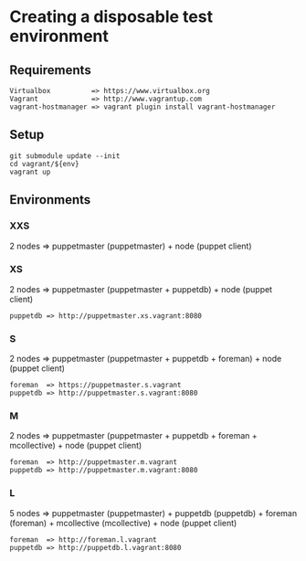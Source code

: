 # Creating a disposable test environment

## Requirements
    Virtualbox          => https://www.virtualbox.org
    Vagrant             => http://www.vagrantup.com
    vagrant-hostmanager => vagrant plugin install vagrant-hostmanager

## Setup
    git submodule update --init
    cd vagrant/${env}
    vagrant up
    
## Environments

### XXS
2 nodes => puppetmaster (puppetmaster) + node (puppet client)

### XS
2 nodes => puppetmaster (puppetmaster + puppetdb) + node (puppet client)

    puppetdb => http://puppetmaster.xs.vagrant:8080

### S
2 nodes => puppetmaster (puppetmaster + puppetdb + foreman) + node (puppet client)

    foreman  => https://puppetmaster.s.vagrant
    puppetdb => http://puppetmaster.s.vagrant:8080


### M
2 nodes => puppetmaster (puppetmaster + puppetdb + foreman + mcollective) + node (puppet client)

    foreman  => http://puppetmaster.m.vagrant
    puppetdb => http://puppetmaster.m.vagrant:8080
    
### L
5 nodes => puppetmaster (puppetmaster) + puppetdb (puppetdb) + foreman (foreman) + mcollective (mcollective) + node (puppet client)

    foreman  => http://foreman.l.vagrant
    puppetdb => http://puppetdb.l.vagrant:8080
    